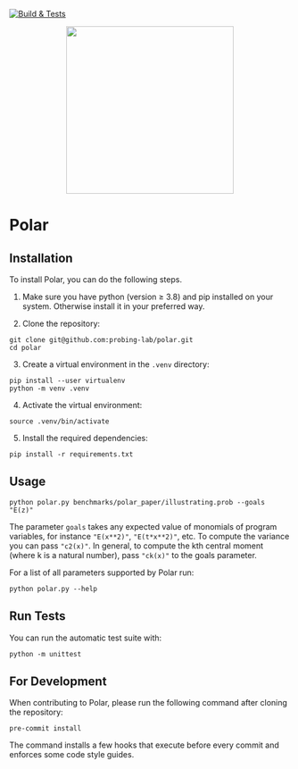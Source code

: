 [![Build & Tests](https://github.com/probing-lab/polar/actions/workflows/build-and-tests.yml/badge.svg)](https://github.com/probing-lab/polar/actions/workflows/build-and-tests.yml)

<p align="center">
  <img src="https://github.com/probing-lab/polar/blob/master/logo-dark.svg" width=300/>
</p>


# Polar

## Installation


To install Polar, you can do the following steps.

1. Make sure you have python (version &geq; 3.8) and pip installed on your system.
Otherwise install it in your preferred way.

2. Clone the repository:

```
git clone git@github.com:probing-lab/polar.git
cd polar
```

3. Create a virtual environment in the `.venv` directory:
```
pip install --user virtualenv
python -m venv .venv
```

4. Activate the virtual environment:
```
source .venv/bin/activate
```

5. Install the required dependencies:
```
pip install -r requirements.txt
```

## Usage

```
python polar.py benchmarks/polar_paper/illustrating.prob --goals "E(z)"
```

The parameter `goals` takes any expected value of monomials of program variables, for instance `"E(x**2)"`, `"E(t*x**2)"`, etc.
To compute the variance you can pass `"c2(x)"`.
In general, to compute the kth central moment (where k is a natural number), pass `"ck(x)"` to the goals parameter.

For a list of all parameters supported by Polar run:

```
python polar.py --help
```


## Run Tests

You can run the automatic test suite with:

```
python -m unittest
```


## For Development

When contributing to Polar, please run the following command after cloning the repository:

```
pre-commit install
```

The command installs a few hooks that execute before every commit and enforces some code style guides.
